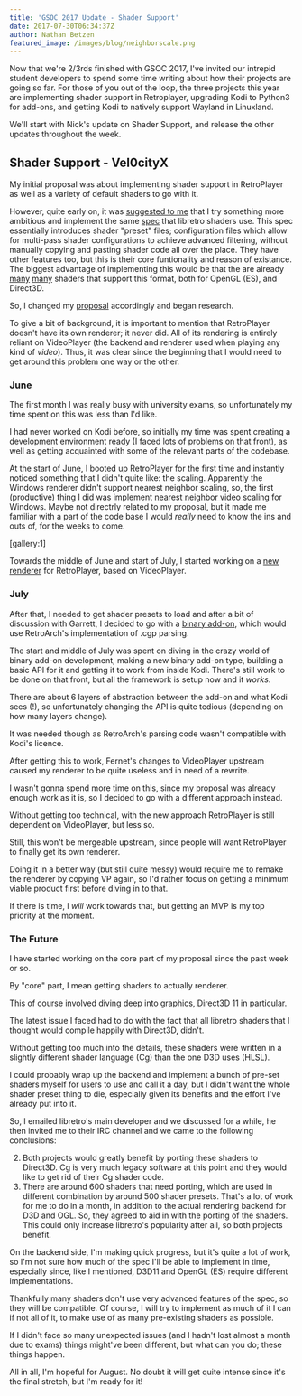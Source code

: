 ```yaml
---
title: 'GSOC 2017 Update - Shader Support'
date: 2017-07-30T06:34:37Z
author: Nathan Betzen
featured_image: /images/blog/neighborscale.png
---
```

Now that we're 2/3rds finished with GSOC 2017, I've invited our intrepid student developers to spend some time writing about how their projects are going so far. For those of you out of the loop, the three projects this year are implementing shader support in Retroplayer, upgrading Kodi to Python3 for add-ons, and getting Kodi to natively support Wayland in Linuxland. 

 We'll start with Nick's update on Shader Support, and release the other updates throughout the week.

 Shader Support - Vel0cityX
--------------------------

 My initial proposal was about implementing shader support in RetroPlayer as well as a variety of default shaders to go with it.

 However, quite early on, it was [suggested to me](https://forum.kodi.tv/showthread.php?tid=310613&pid=2557678#pid2557678) that I try something more ambitious and implement the same [spec](https://github.com/libretro/common-shaders/blob/master/docs/README) that libretro shaders use. This spec essentially introduces shader "preset" files; configuration files which allow for multi-pass shader configurations to achieve advanced filtering, without manually copying and pasting shader code all over the place. They have other features too, but this is their core funtionality and reason of existance. The biggest advantage of implementing this would be that the are already [many](https://github.com/libretro/common-shaders/) [many](https://github.com/libretro/glsl-shaders/) shaders that support this format, both for OpenGL (ES), and Direct3D.

 So, I changed my [proposal](https://docs.google.com/document/d/1aGofLRhy6Kq5BMI8onStvpqrc0BjFkQwTWrarXj3Vd4/) accordingly and began research.

 To give a bit of background, it is important to mention that RetroPlayer doesn't have its own renderer; it never did. All of its rendering is entirely reliant on VideoPlayer (the backend and renderer used when playing any kind of *video*). Thus, it was clear since the beginning that I would need to get around this problem one way or the other.

 ### **June**

 The first month I was really busy with university exams, so unfortunately my time spent on this was less than I'd like.

 I had never worked on Kodi before, so initially my time was spent creating a development environment ready (I faced lots of problems on that front), as well as getting acquainted with some of the relevant parts of the codebase.

 At the start of June, I booted up RetroPlayer for the first time and instantly noticed something that I didn't quite like: the scaling. Apparently the Windows renderer didn't support nearest neighbor scaling, so, the first (productive) thing I did was implement [nearest neighbor video scaling](https://github.com/garbear/xbmc/pull/85) for Windows. Maybe not directrly related to my proposal, but it made me familiar with a part of the code base I would *really* need to know the ins and outs of, for the weeks to come.

 [gallery:1]

 Towards the middle of June and start of July, I started working on a [new renderer](https://github.com/garbear/xbmc/pull/84) for RetroPlayer, based on VideoPlayer.

 ### **July**

 After that, I needed to get shader presets to load and after a bit of discussion with Garrett, I decided to go with a [binary add-on](https://github.com/VelocityRa/game.shader.presets), which would use RetroArch's implementation of .cgp parsing.

 The start and middle of July was spent on diving in the crazy world of binary add-on development, making a new binary add-on type, building a basic API for it and getting it to work from inside Kodi. There's still work to be done on that front, but all the framework is setup now and it *works*.

 There are about 6 layers of abstraction between the add-on and what Kodi sees (!), so unfortunately changing the API is quite tedious (depending on how many layers change).

 It was needed though as RetroArch's parsing code wasn't compatible with Kodi's licence.

 After getting this to work, Fernet's changes to VideoPlayer upstream caused my renderer to be quite useless and in need of a rewrite.

 I wasn't gonna spend more time on this, since my proposal was already enough work as it is, so I decided to go with a different approach instead.

 Without getting too technical, with the new approach RetroPlayer is still dependent on VideoPlayer, but less so.

 Still, this won't be mergeable upstream, since people will want RetroPlayer to finally get its own renderer.

 Doing it in a better way (but still quite messy) would require me to remake the renderer by copying VP again, so I'd rather focus on getting a minimum viable product first before diving in to that.

 If there is time, I *will* work towards that, but getting an MVP is my top priority at the moment.

 ### **The Future**

 I have started working on the core part of my proposal since the past week or so.

 By "core" part, I mean getting shaders to actually renderer.

 This of course involved diving deep into graphics, Direct3D 11 in particular.

 The latest issue I faced had to do with the fact that all libretro shaders that I thought would compile happily with Direct3D, didn't.

 Without getting too much into the details, these shaders were written in a slightly different shader language (Cg) than the one D3D uses (HLSL).

 I could probably wrap up the backend and implement a bunch of pre-set shaders myself for users to use and call it a day, but I didn't want the whole shader preset thing to die, especially given its benefits and the effort I've already put into it.

 So, I emailed libretro's main developer and we discussed for a while, he then invited me to their IRC channel and we came to the following conclusions:

 
 2. Both projects would greatly benefit by porting these shaders to Direct3D. Cg is very much legacy software at this point and they would like to get rid of their Cg shader code.
 4. There are around 600 shaders that need porting, which are used in different combination by around 500 shader presets. That's a lot of work for me to do in a month, in addition to the actual rendering backend for D3D and OGL. So, they agreed to aid in with the porting of the shaders. This could only increase libretro's popularity after all, so both projects benefit.
 
 On the backend side, I'm making quick progress, but it's quite a lot of work, so I'm not sure how much of the spec I'll be able to implement in time, especially since, like I mentioned, D3D11 and OpenGL (ES) require different implementations.

 Thankfully many shaders don't use very advanced features of the spec, so they will be compatible. Of course, I will try to implement as much of it I can if not all of it, to make use of as many pre-existing shaders as possible.

 If I didn't face so many unexpected issues (and I hadn't lost almost a month due to exams) things might've been different, but what can you do; these things happen.

 All in all, I'm hopeful for August. No doubt it will get quite intense since it's the final stretch, but I'm ready for it!

 